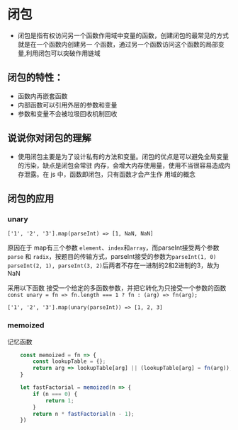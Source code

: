 # 闭包

- 闭包是指有权访问另一个函数作用域中变量的函数，创建闭包的最常见的方式就是在一个函数内创建另一
个函数，通过另一个函数访问这个函数的局部变量,利用闭包可以突破作用链域

## 闭包的特性：
- 函数内再嵌套函数
- 内部函数可以引用外层的参数和变量
- 参数和变量不会被垃圾回收机制回收
  
## 说说你对闭包的理解
- 使用闭包主要是为了设计私有的方法和变量。闭包的优点是可以避免全局变量的污染，缺点是闭包会常驻
内存，会增大内存使用量，使用不当很容易造成内存泄露。在 js 中，函数即闭包，只有函数才会产生作
用域的概念

## 闭包的应用

### unary

`['1', '2', '3'].map(parseInt) => [1, NaN, NaN]`

原因在于 map有三个参数 `element`、`index`和`array`，而parseInt接受两个参数 `parse` 和 `radix`，按题目的传输方式，parseInt接受的参数为`parseInt(1, 0) parseInt(2, 1), parseInt(3, 2)`后两者不存在一进制的2和2进制的3，故为NaN

采用以下函数 接受一个给定的多函数参数，并把它转化为只接受一个参数的函数
`const unary = fn => fn.length === 1 ? fn : (arg) => fn(arg);`

`['1', '2', '3'].map(unary(parseInt)) => [1, 2, 3]`

### memoized

记忆函数
``` js
    const memoized = fn => {
        const lookupTable = {};
        return arg => lookupTable[arg] || (lookupTable[arg] = fn(arg));
    }

    let fastFactorial = memoized(n => {
        if (n === 0) {
            return 1;
        }
        return n * fastFactorial(n - 1);
    })
```
